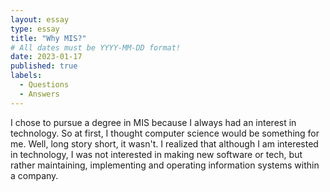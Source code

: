 ```yaml
---
layout: essay
type: essay
title: "Why MIS?"
# All dates must be YYYY-MM-DD format!
date: 2023-01-17
published: true
labels:
  - Questions
  - Answers
---
```


I chose to pursue a degree in MIS because I always had an interest in technology. So at first, I thought computer science would be something for me. Well, long story short, it wasn't. I realized that although I am interested in technology, I was not interested in making new software or tech, but rather maintaining, implementing and operating information systems within a company.

